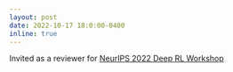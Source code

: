 ```yaml
---
layout: post
date: 2022-10-17 18:0:00-0400
inline: true
---
```


Invited as a reviewer for [NeurIPS 2022 Deep RL Workshop](https://sites.google.com/view/deep-rl-workshop-neurips-2022)
